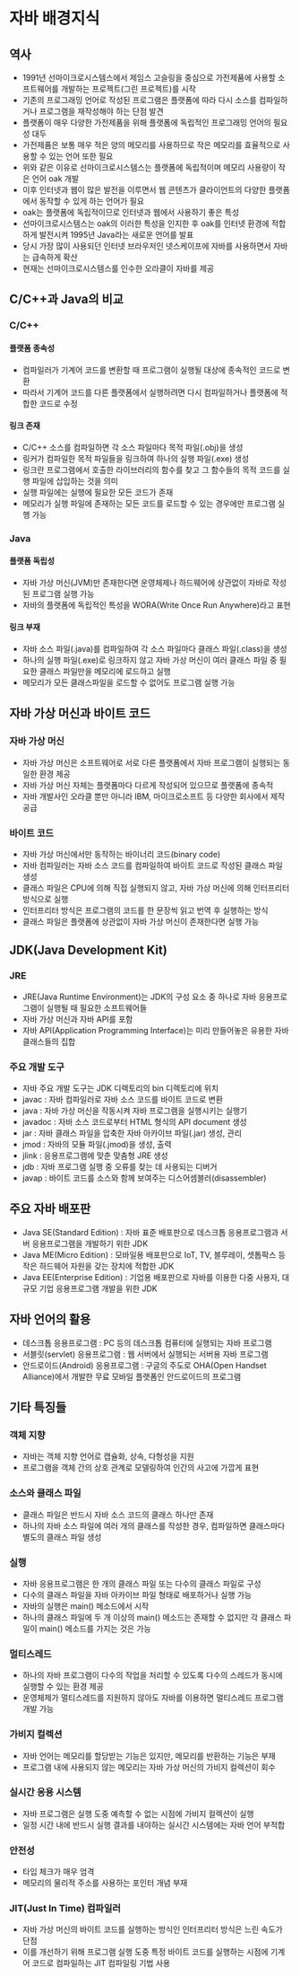 # 자바 배경지식

## 역사

- 1991년 선마이크로시스템스에서 제임스 고슬링을 중심으로 가전제품에 사용할 소프트웨어를 개발하는 프로젝트(그린 프로젝트)를 시작
- 기존의 프로그래밍 언어로 작성된 프로그램은 플랫폼에 따라 다시 소스를 컴파일하거나 프로그램을 재작성해야 하는 단점 발견
- 플랫폼이 매우 다양한 가전제품을 위해 플랫폼에 독립적인 프로그래밍 언어의 필요성 대두
- 가전제품은 보통 매우 적은 양의 메모리를 사용하므로 작은 메모리를 효율적으로 사용할 수 있는 언어 또한 필요
- 위와 같은 이유로 선마이크로시스템스는 플랫폼에 독립적이며 메모리 사용량이 작은 언어 oak 개발
- 이후 인터넷과 웹이 많은 발전을 이루면서 웹 콘텐츠가 클라이언트의 다양한 플랫폼에서 동작할 수 있게 하는 언어가 필요
- oak는 플랫폼에 독립적이므로 인터넷과 웹에서 사용하기 좋은 특성
- 선마이크로시스템스는 oak의 이러한 특성을 인지한 후 oak를 인터넷 환경에 적합하게 발전시켜 1995년 Java라는 새로운 언어를 발표
- 당시 가장 많이 사용되던 인터넷 브라우저인 넷스케이프에 자바를 사용하면서 자바는 급속하게 확산
- 현재는 선마이크로시스템스를 인수한 오라클이 자바를 제공

## C/C++과 Java의 비교

### C/C++

#### 플랫폼 종속성 

- 컴파일러가 기계어 코드를 변환할 때 프로그램이 실행될 대상에 종속적인 코드로 변환
- 따라서 기계어 코드를 다른 플랫폼에서 실행하려면 다시 컴파일하거나 플랫폼에 적합한 코드로 수정

#### 링크 존재

- C/C++ 소스를 컴파일하면 각 소스 파일마다 목적 파일(.obj)을 생성
- 링커가 컴파일한 목적 파일들을 링크하여 하나의 실행 파일(.exe) 생성
- 링크란 프로그램에서 호출한 라이브러리의 함수를 찾고 그 함수들의 목적 코드를 실행 파일에 삽입하는 것을 의미
- 실행 파일에는 실행에 필요한 모든 코드가 존재
- 메모리가 실행 파일에 존재하는 모든 코드를 로드할 수 있는 경우에만 프로그램 실행 가능

### Java

#### 플랫폼 독립성

- 자바 가상 머신(JVM)만 존재한다면 운영체제나 하드웨어에 상관없이 자바로 작성된 프로그램 실행 가능
- 자바의 플랫폼에 독립적인 특성을 WORA(Write Once Run Anywhere)라고 표현

#### 링크 부재

- 자바 소스 파일(.java)를 컴파일하여 각 소스 파일마다 클래스 파일(.class)을 생성
- 하나의 실행 파일(.exe)로 링크하지 않고 자바 가상 머신이 여러 클래스 파일 중 필요한 클래스 파일만을 메모리에 로드하고 실행
- 메모리가 모든 클래스파일을 로드할 수 없어도 프로그램 실행 가능 

## 자바 가상 머신과 바이트 코드

### 자바 가상 머신

- 자바 가상 머신은 소프트웨어로 서로 다른 플랫폼에서 자바 프로그램이 실행되는 동일한 환경 제공
- 자바 가상 머신 자체는 플랫폼마다 다르게 작성되어 있으므로 플랫폼에 종속적
- 자바 개발사인 오라클 뿐만 아니라 IBM, 마이크로소프트 등 다양한 회사에서 제작 공급

### 바이트 코드

- 자바 가상 머신에서만 동작하는 바이너리 코드(binary code)
- 자바 컴파일러는 자바 소스 코드를 컴파일하여 바이트 코드로 작성된 클래스 파일 생성
- 클래스 파일은 CPU에 의해 직접 실행되지 않고, 자바 가상 머신에 의해 인터프리터 방식으로 실행
- 인터프리터 방식은 프로그램의 코드를 한 문장씩 읽고 번역 후 실행하는 방식
- 클래스 파일은 플랫폼에 상관없이 자바 가상 머신이 존재한다면 실행 가능

## JDK(Java Development Kit)

### JRE

- JRE(Java Runtime Environment)는 JDK의 구성 요소 중 하나로 자바 응용프로그램이 실행될 때 필요한 소프트웨어들
- 자바 가상 머신과 자바 API를 포함
- 자바 API(Application Programming Interface)는 미리 만들어놓은 유용한 자바 클래스들의 집합

### 주요 개발 도구

- 자바 주요 개발 도구는 JDK 디렉토리의 bin 디렉토리에 위치 
- javac : 자바 컴파일러로 자바 소스 코드를 바이트 코드로 변환
- java : 자바 가상 머신을 작동시켜 자바 프로그램을 실행시키는 실행기
- javadoc : 자바 소스 코드로부터 HTML 형식의 API document 생성
- jar : 자바 클래스 파일을 압축한 자바 아카이브 파일(.jar) 생성, 관리
- jmod : 자바의 모듈 파일(.jmod)을 생성, 출력
- jlink : 응용프로그램에 맞춘 맞춤형 JRE 생성
- jdb : 자바 프로그램 실행 중 오류를 찾는 데 사용되는 디버거
- javap : 바이트 코드를 소스와 함께 보여주는 디스어셈블러(disassembler)

## 주요 자바 배포판

- Java SE(Standard Edition) : 자바 표준 배포판으로 데스크톱 응용프로그램과 서버 응용프로그램을 개발하기 위한 JDK
- Java ME(Micro Edition) : 모바일용 배포판으로 IoT, TV, 블루레이, 셋톱팍스 등 작은 하드웨어 자원을 갖는 장치에 적합한 JDK
- Java EE(Enterprise Edition) : 기업용 배포판으로 자바를 이용한 다중 사용자, 대규모 기업 응용프로그램 개발을 위한 JDK

## 자바 언어의 활용

- 데스크톱 응용프로그램 : PC 등의 데스크톱 컴퓨터에 실행되는 자바 프로그램
- 서블릿(servlet) 응용프로그램 : 웹 서버에서 실행되는 서버용 자바 프로그램
- 안드로이드(Android) 응용프로그램 : 구글의 주도로 OHA(Open Handset Alliance)에서 개발한 무료 모바일 플랫폼인 안드로이드의 프로그램

## 기타 특징들

### 객체 지향

- 자바는 객체 지향 언어로 캡슐화, 상속, 다형성을 지원
- 프로그램을 객체 간의 상호 관계로 모델링하여 인간의 사고에 가깝게 표현

### 소스와 클래스 파일

- 클래스 파일은 반드시 자바 소스 코드의 클래스 하나만 존재
- 하나의 자바 소스 파일에 여러 개의 클래스를 작성한 경우, 컴파일하면 클래스마다 별도의 클래스 파일 생성

### 실행

- 자바 응용프로그램은 한 개의 클래스 파일 또는 다수의 클래스 파일로 구성
- 다수의 클래스 파일을 자바 아카이브 파일 형태로 배포하거나 실행 가능
- 자바의 실행은 main() 메소드에서 시작
- 하나의 클래스 파일에 두 개 이상의 main() 메소드는 존재할 수 없지만 각 클래스 파일이 main() 메소드를 가지는 것은 가능

### 멀티스레드

- 하나의 자바 프로그램이 다수의 작업을 처리할 수 있도록 다수의 스레드가 동시에 실행할 수 있는 환경 제공
- 운영체제가 멀티스레드를 지원하지 않아도 자바를 이용하면 멀티스레드 프로그램 개발 가능

### 가비지 컬렉션

- 자바 언어는 메모리를 할당받는 기능은 있지만, 메모리를 반환하는 기능은 부재
- 프로그램 내에 사용되지 않는 메모리는 자바 가상 머신의 가비지 컬렉션이 회수

### 실시간 응용 시스템

- 자바 프로그램은 실행 도중 예측할 수 없는 시점에 가비지 컬렉션이 실행
- 일정 시간 내에 반드시 실행 결과를 내야하는 실시간 시스템에는 자바 언어 부적합

### 안전성

- 타입 체크가 매우 엄격
- 메모리의 물리적 주소를 사용하는 포인터 개념 부재

### JIT(Just In Time) 컴파일러

- 자바 가상 머신의 바이트 코드를 실행하는 방식인 인터프리터 방식은 느린 속도가 단점
- 이를 개선하기 위해 프로그램 실행 도중 특정 바이트 코드를 실행하는 시점에 기계어 코드로 컴파일하는 JIT 컴파일링 기법 사용 
